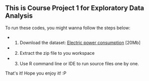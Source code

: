 ## This is Course Project 1 for Exploratory Data Analysis
 To run these codes, you might wanna follow the steps below:
* 1. Download the dataset: <a href="https://d396qusza40orc.cloudfront.net/exdata%2Fdata%2Fhousehold_power_consumption.zip"> Electric power consumption</a> [20Mb]

* 2. Extract the zip file to you workspace

* 3. Use R command line or IDE to run source files one by one.

That's it! Hope you enjoy it! :P
